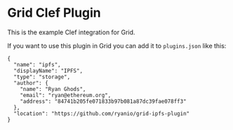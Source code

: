 # Grid Clef Plugin

This is the example Clef integration for Grid.

If you want to use this plugin in Grid you can add it to `plugins.json` like this:

```
{
  "name": "ipfs",
  "displayName": "IPFS",
  "type": "storage",
  "author": {
    "name": "Ryan Ghods",
    "email": "ryan@ethereum.org",
    "address": "84741b205fe071833b97b081a87dc39fae078ff3"
  },
  "location": "https://github.com/ryanio/grid-ipfs-plugin"
}
```
